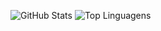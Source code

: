 ![GitHub Stats](https://github-readme-stats.vercel.app/api?username=delta-isr&show_icons=true)
![Top Linguagens](https://github-readme-stats.vercel.app/api/top-langs/?username=delta-isr&layout=compact&card_width=500)


